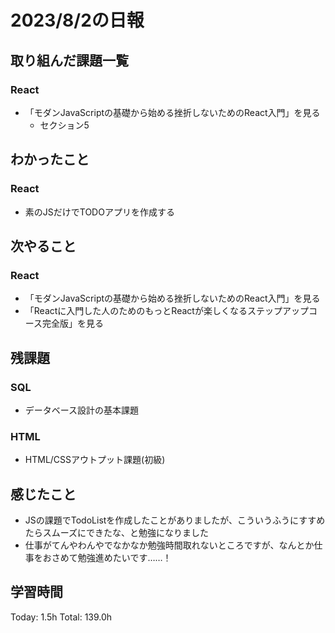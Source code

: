 # 2023/8/2の日報
## 取り組んだ課題一覧
### React
* 「モダンJavaScriptの基礎から始める挫折しないためのReact入門」を見る
    * セクション5
## わかったこと
### React
* 素のJSだけでTODOアプリを作成する
## 次やること
### React
* 「モダンJavaScriptの基礎から始める挫折しないためのReact入門」を見る
* 「Reactに入門した人のためのもっとReactが楽しくなるステップアップコース完全版」を見る
## 残課題
### SQL
* データベース設計の基本課題
### HTML
* HTML/CSSアウトプット課題(初級)
## 感じたこと
* JSの課題でTodoListを作成したことがありましたが、こういうふうにすすめたらスムーズにできたな、と勉強になりました
* 仕事がてんやわんやでなかなか勉強時間取れないところですが、なんとか仕事をおさめて勉強進めたいです……！
## 学習時間
Today: 1.5h
Total: 139.0h
